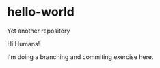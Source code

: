 # hello-world
Yet another repository

Hi Humans!

I'm doing a branching and commiting exercise here.
